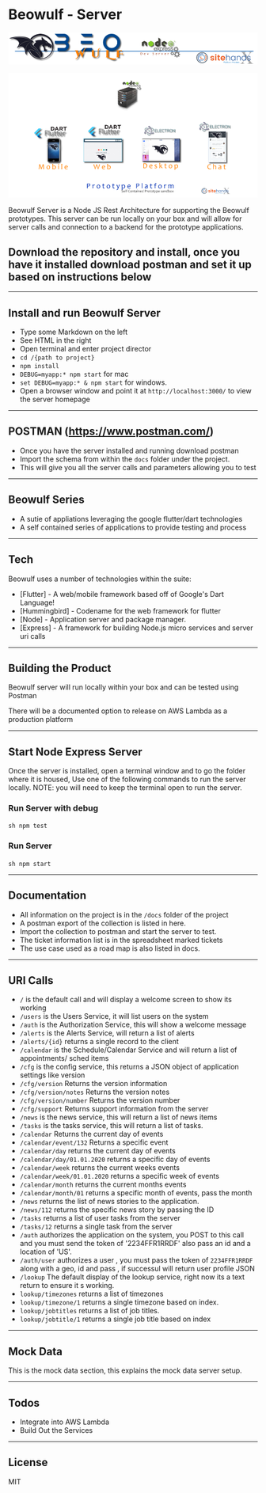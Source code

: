 # Beowulf - Server


[![N|Solid](https://github.com/raymondwbayly/beowulf-assets/blob/master/img/pub/beowulf-node-server-banner-2.png?raw=true)](https://github.com/raymondwbayly/beowulf-server)


[![N|Solid](https://github.com/raymondwbayly/beowulf-assets/blob/master/img/pub/beowulf-suite-graphic-2.png?raw=true)](https://github.com/raymondwbayly/beowulf-server)

Beowulf Server is a Node JS Rest Architecture for supporting the Beowulf prototypes. This server can be run locally on your box and will allow for server calls and connection to a backend for the prototype applications.

## Download the repository and install, once you have it installed download postman and set it up based on instructions below

---

## Install and run Beowulf Server

- Type some Markdown on the left
- See HTML in the right
- Open terminal and enter project director
- ```cd /{path to project}```
- ```npm install```
- ```DEBUG=myapp:* npm start``` for mac
- ```set DEBUG=myapp:* & npm start``` for windows.
-  Open a browser window and point it at ```http://localhost:3000/``` to view the server homepage

---

## POSTMAN (https://www.postman.com/)

- Once you have the server installed and running download postman
- Import the schema from within the ```docs``` folder under the project.
- This will give you all the server calls and parameters allowing you to test

---

## Beowulf Series

- A sutie of appliations leveraging the google flutter/dart technologies
- A self contained series of applications to provide testing and process

---

## Tech

Beowulf uses a number of technologies within the suite:

- [Flutter] - A web/mobile framework based off of Google's Dart Language!
- [Hummingbird] - Codename for the web framework for flutter
- [Node] - Application server and package manager.
- [Express] - A framework for building Node.js micro services and server uri calls

---

## Building the Product

Beowulf server will run locally within your box and can be tested using Postman

There will be a documented option to release on AWS Lambda as a production platform

---

## Start Node Express Server

Once the server is installed, open a terminal window and to go the folder where it is housed, Use one of the following commands to run the server locally. NOTE: you will need to keep the terminal open to run the server.

### Run Server with debug

```sh npm test```

### Run Server

```sh npm start```

---

## Documentation

- All information on the project is in the ```/docs``` folder of the project
- A postman export of the collection is listed in here.
- Import the collection to postman and start the server to test.
- The ticket information list is in the spreadsheet marked tickets
- The use case used as a road map is also listed in docs.

---

## URI Calls

- ```/``` is the default call and will display a welcome screen to show its working
- ```/users``` is the Users Service, it will list users on the system
- ```/auth``` is the Authorization Service, this will show a welcome message
- ```/alerts``` is the Alerts Service, will return a list of alerts
- ```/alerts/{id}``` returns a single record to the client
- ```/calendar``` is the Schedule/Calendar Service and will return a list of appointments/ sched items
- ```/cfg``` is the config service, this returns a JSON object of application settings like version
- ```/cfg/version``` Returns the version information
- ```/cfg/version/notes``` Returns the version notes
- ```/cfg/version/number``` Returns the version number
- ```/cfg/support``` Returns support information from the server
- ```/news``` is the news service, this will return a list of news items
- ```/tasks``` is the tasks service, this will return a list of tasks.
- ```/calendar``` Returns the current day of events
- ```/calendar/event/132``` Returns a specific event
- ```/calendar/day``` returns the current day of events
- ```/calendar/day/01.01.2020``` returns a specific day of events
- ```/calendar/week``` returns the current weeks events
- ```/calendar/week/01.01.2020``` returns a specific week of events
- ```/calendar/month``` returns the current months events
- ```/calendar/month/01``` returns a specific month of events, pass the month
- ```/news``` returns the list of news stories to the application.
- ```/news/112``` returns the specific news story by passing the ID
- ```/tasks``` returns a list of user tasks from the server
- ```/tasks/12``` returns a single task from the server
- ```/auth``` authorizes the application on the system, you POST to this call and you must send the token of '2234FFR1RRDF' also pass an id and a location of 'US'.
- ```/auth/user``` authorizes a user , you must pass the token of ```2234FFR1RRDF``` along with a geo, id and pass , if successul will return user profile JSON
- ```/lookup``` The default display of the lookup service, right now its a text return to ensure it s working. 
- ```lookup/timezones``` returns a list of timezones
- ```lookup/timezone/1``` returns a single timezone based on index. 
- ```lookup/jobtitles``` returns a list of job titles. 
- ```lookup/jobtitle/1``` returns a single job title based on index
  
---

## Mock Data

This is the mock data section, this explains the mock data server setup.

---

## Todos

- Integrate into AWS Lambda
- Build Out the Services

---

## License

MIT
